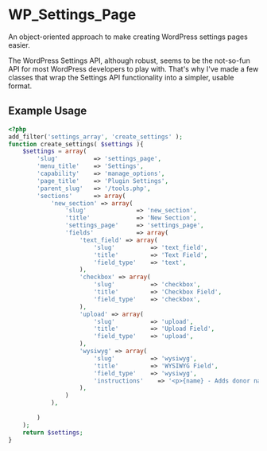 WP_Settings_Page
================

An object-oriented approach to make creating WordPress settings pages easier.

The WordPress Settings API, although robust, seems to be the not-so-fun API for most WordPress developers to play with. That's why I've made a few classes that wrap the Settings API functionality into a simpler, usable format.

## Example Usage
```php
<?php
add_filter('settings_array', 'create_settings' );
function create_settings( $settings ){
    $settings = array(
        'slug'          => 'settings_page',
        'menu_title'    => 'Settings',
        'capability'    => 'manage_options',
        'page_title'    => 'Plugin Settings',
        'parent_slug'   => '/tools.php',
        'sections'      => array(
            'new_section' => array(
                'slug'              => 'new_section',
                'title'             => 'New Section',
                'settings_page'     => 'settings_page',
                'fields'            => array(
                    'text_field' => array(
                        'slug'          => 'text_field',
                        'title'         => 'Text Field',
                        'field_type'    => 'text',
                    ),
                    'checkbox' => array(
                        'slug'          => 'checkbox',
                        'title'         => 'Checkbox Field',
                        'field_type'    => 'checkbox',
                    ),
                    'upload' => array(
                        'slug'          => 'upload',
                        'title'         => 'Upload Field',
                        'field_type'    => 'upload',
                    ),
                    'wysiwyg' => array(
                        'slug'          => 'wysiwyg',
                        'title'         => 'WYSIWYG Field',
                        'field_type'    => 'wysiwyg',
                        'instructions'    => '<p>{name} - Adds donor name<br>{amount} - Adds donation amount<br>{sitename} - Adds site name</p>',
                    ),
                )
            ),
            
        )
    );
    return $settings;
}


```
